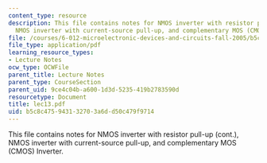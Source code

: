 ```yaml
---
content_type: resource
description: This file contains notes for NMOS inverter with resistor pull-up (cont.),
  NMOS inverter with current-source pull-up, and complementary MOS (CMOS) Inverter.
file: /courses/6-012-microelectronic-devices-and-circuits-fall-2005/b5c8c475943132703a6dd50c479f9714_lec13.pdf
file_type: application/pdf
learning_resource_types:
- Lecture Notes
ocw_type: OCWFile
parent_title: Lecture Notes
parent_type: CourseSection
parent_uid: 9ce4c04b-a600-1d3d-5235-419b2783590d
resourcetype: Document
title: lec13.pdf
uid: b5c8c475-9431-3270-3a6d-d50c479f9714
---
```

This file contains notes for NMOS inverter with resistor pull-up (cont.), NMOS inverter with current-source pull-up, and complementary MOS (CMOS) Inverter.

